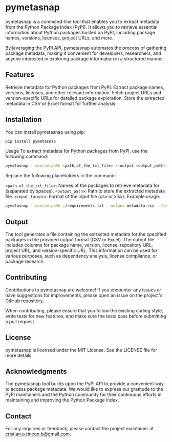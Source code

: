 # pymetasnap

pymetasnap is a command-line tool that enables you to extract metadata from the Python Package Index (PyPI). It allows you to retrieve essential information about Python packages hosted on PyPI, including package names, versions, licenses, project URLs, and more.

By leveraging the PyPI API, pymetasnap automates the process of gathering package metadata, making it convenient for developers, researchers, and anyone interested in exploring package information in a structured manner.

## Features

Retrieve metadata for Python packages from PyPI.
Extract package names, versions, licenses, and other relevant information.
Fetch project URLs and version-specific URLs for detailed package exploration.
Store the extracted metadata in CSV or Excel format for further analysis.

## Installation

You can install pymetasnap using pip:

```bash
pip install pymetasnap
```

Usage
To extract metadata for Python packages from PyPI, use the following command:

```bash
pymetasnap --source-path <path_of_the_txt_file> --output <output_path> --format <output_format>
```

Replace the following placeholders in the command:

`<path_of_the_txt_file>`: Names of the packages to retrieve metadata for (separated by spaces).
`<output_path>`: Path to store the extracted metadata file.
`<input_format>`: Format of the input file (csv or xlsx).
Example usage:

```bash
pymetasnap --source-path ./requirements.txt --output metadata.csv --format csv
```

## Output

The tool generates a file containing the extracted metadata for the specified packages in the provided output format (CSV or Excel). The output file includes columns for package name, version, license, repository URL, project URL, and version-specific URL. This information can be used for various purposes, such as dependency analysis, license compliance, or package research.

## Contributing

Contributions to pymetasnap are welcome! If you encounter any issues or have suggestions for improvements, please open an issue on the project's GitHub repository.

When contributing, please ensure that you follow the existing coding style, write tests for new features, and make sure the tests pass before submitting a pull request.

## License

pymetasnap is licensed under the MIT License. See the LICENSE file for more details.

## Acknowledgments

The pymetasnap tool builds upon the PyPI API to provide a convenient way to access package metadata. We would like to express our gratitude to the PyPI maintainers and the Python community for their continuous efforts in maintaining and improving the Python Package Index.

## Contact

For any inquiries or feedback, please contact the project maintainer at cristian.o.rincon.b@gmail.com.
